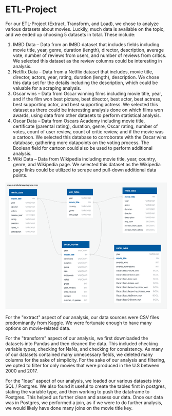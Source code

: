 # ETL-Project

For our ETL-Project (Extract, Transform, and Load), we chose to analyze various datasets about movies. Luckily, much data is available on the topic, and we ended up choosing 5 datasets in total. These include:
1.	IMBD Data – Data from an IMBD dataset that includes fields including movie title, year, genre, duration (length), director, description, average vote, number of reviews from users, and number of reviews from critics. We selected this dataset as the review columns could be interesting in analysis.
2.	Netflix Data – Data from a Netflix dataset that includes, movie title, director, actors, year, rating, duration (length), description. We chose this data set for the details including the description, which could be valuable for a scraping analysis. 
3.	Oscar wins – Data from Oscar winning films including movie title, year, and if the film won best picture, best director, best actor, best actress, best supporting actor, and best supporting actress. We selected this dataset as there could be interesting analysis done on which films won awards, using data from other datasets to perform statistical analysis.
4.	Oscar Data – Data from Oscars Academy including movie title, certificate (parental rating), duration, genre, Oscar rating, number of votes, count of user review, count of critic review, and if the movie was a cartoon. We selected this database to corroborate with the Oscar wins database, gathering more datapoints on the voting process. The Boolean field for cartoon could also be used to perform additional analysis.
5.	Wiki Data – Data from Wikipedia including movie title, year, country, genre, and Wikipedia page. We selected this dataset as the Wikipedia page links could be utilized to scrape and pull-down additional data points.

![](https://github.com/jgriffin1314/ETL-Project/blob/main/Images/diagram.png)

For the "extract" aspect of our analysis, our data sources were CSV files predominantly from Kaggle. We were fortunate enough to have many options on movie-related data.

For the "transform" aspect of our analysis, we first downloaded the datasets into Pandas and then cleaned the data. This included checking variable types, checking for NaNs, and checking for consistency. As many of our datasets contained many unnecessary fields, we deleted many columns for the sake of simplicity. For the sake of our analysis and filtering, we opted to filter for only movies that were produced in the U.S between 2000 and 2017.

For the "load" aspect of our analysis, we loaded our various datasets into SQL / Postgres. We also found it useful to create the tables first in postgres, stating the variable type, and then working to push the  dataframe to Postgres. This helped us further clean and assess our data. Once our data was in Postgres, we performed a join, as if we were to do further analysis, we would likely have done many joins on the movie title key.
